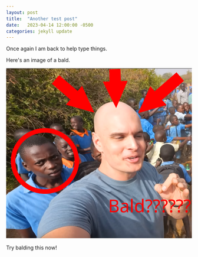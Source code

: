 ```yaml
---
layout: post
title:  "Another test post"
date:   2023-04-14 12:00:00 -0500
categories: jekyll update
---
```

Once again I am back to help type things.

Here's an image of a bald.

<img src="/assets/img/bald.png">


Try balding this now!
